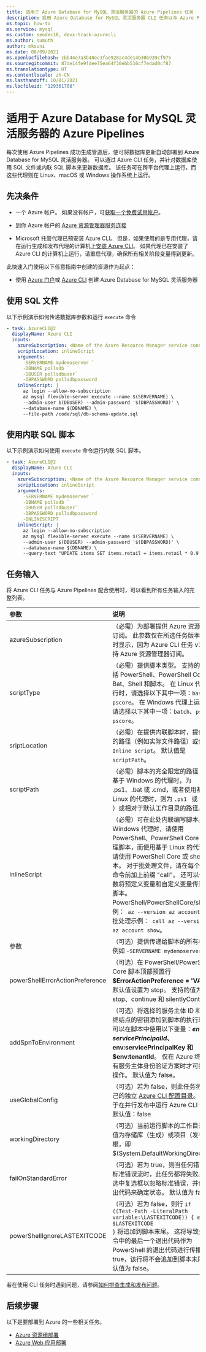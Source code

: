 ```yaml
---
title: 适用于 Azure Database for MySQL 灵活服务器的 Azure Pipelines 任务
description: 启用 Azure Database for MySQL 灵活服务器 CLI 任务以与 Azure Pipelines 配合使用
ms.topic: how-to
ms.service: mysql
ms.custom: seodec18, devx-track-azurecli
ms.author: sumuth
author: mksuni
ms.date: 08/09/2021
ms.openlocfilehash: cbb44e7a3b48ec1fae928ac4de14b30b939cf975
ms.sourcegitcommit: 87de14fe9fdee75ea64f30ebb516cf7edad0cf87
ms.translationtype: HT
ms.contentlocale: zh-CN
ms.lasthandoff: 10/01/2021
ms.locfileid: "129361708"
---
```

# <a name="azure-pipelines-for-azure-database-for-mysql-flexible-server"></a>适用于 Azure Database for MySQL 灵活服务器的 Azure Pipelines

每次使用 Azure Pipelines 成功生成管道后，便可将数据库更新自动部署到 Azure Database for MySQL 灵活服务器。  可以通过 Azure CLI 任务，并针对数据库使用 SQL 文件或内联 SQL 脚本来更新数据库。 该任务可在跨平台代理上运行，而这些代理则在 Linux、macOS 或 Windows 操作系统上运行。

## <a name="prerequisites"></a>先决条件

- 一个 Azure 帐户。 如果没有帐户，可[获取一个免费试用帐户](https://azure.microsoft.com/free/)。

- 到你 Azure 帐户的 [Azure 资源管理器服务连接](/azure/devops/pipelines/library/connect-to-azure)
- Microsoft 托管代理已预安装 Azure CLI。 但是，如果使用的是专用代理，请在运行生成和发布代理的计算机上[安装 Azure CLI](/cli/azure/install-azure-cli)。 如果代理已在安装了 Azure CLI 的计算机上运行，请重启代理，确保所有相关阶段变量得到更新。
  
此快速入门使用以下任意指南中创建的资源作为起点：
- 使用 [Azure 门户](./quickstart-create-server-portal.md)或 [Azure CLI](./quickstart-create-server-cli.md) 创建 Azure Database for MySQL 灵活服务器


## <a name="use-sql-file"></a>使用 SQL 文件

以下示例演示如何传递数据库参数和运行 ```execute``` 命令  

```yaml
- task: AzureCLI@2
  displayName: Azure CLI
  inputs:
    azureSubscription: <Name of the Azure Resource Manager service connection>
    scriptLocation: inlineScript
    arguments:
      -SERVERNAME mydemoserver `
      -DBNAME pollsdb `
      -DBUSER pollsdbuser`
      -DBPASSWORD pollsdbpassword
    inlineScript: |
      az login --allow-no-subscription
      az mysql flexible-server execute --name $(SERVERNAME) \
      --admin-user $(DBUSER) --admin-password '$(DBPASSWORD)' \
      --database-name $(DBNAME) \
      --file-path /code/sql/db-schema-update.sql
```

## <a name="use-inline-sql-script"></a>使用内联 SQL 脚本

以下示例演示如何使用 ```execute``` 命令运行内联 SQL 脚本。 

```yaml
- task: AzureCLI@2
  displayName: Azure CLI
  inputs:
    azureSubscription: <Name of the Azure Resource Manager service connection>
    scriptLocation: inlineScript
    arguments:
      -SERVERNAME mydemoserver `
      -DBNAME pollsdb `
      -DBUSER pollsdbuser`
      -DBPASSWORD pollsdbpassword
      -INLINESCRIPT 
    inlineScript: |
      az login --allow-no-subscription
      az mysql flexible-server execute --name $(SERVERNAME) \
      --admin-user $(DBUSER) --admin-password '$(DBPASSWORD)' \
      --database-name $(DBNAME) \
      --query-text "UPDATE items SET items.retail = items.retail * 0.9 WHERE items.id =100;" 
```

## <a name="task-inputs"></a>任务输入

将 Azure CLI 任务与 Azure Pipelines 配合使用时，可以看到所有任务输入的完整列表。 

| 参数            | 说明         | 
| :------------------- | :-------------------|
| azureSubscription| （必需）为部署提供 Azure 资源管理器订阅。 此参数仅在所选任务版本为 0.* 时显示，因为 Azure CLI 任务 v1.0 仅支持 Azure 资源管理器订阅。 |
|scriptType| （必需）提供脚本类型。 支持的脚本包括 PowerShell、PowerShell Core、Bat、Shell 和脚本。 在 Linux 代理上运行时，请选择以下其中一项：```bash``` 或 ```pscore```。 在 Windows 代理上运行时，请选择以下其中一项：```batch```、```ps``` 或 ```pscore```。 |
|sriptLocation| （必需）在提供内联脚本时，提供脚本的路径（例如实际文件路径）或使用 ```Inline script```。 默认值是 ```scriptPath```。 |
|scriptPath| （必需）脚本的完全限定的路径（使用基于 Windows 的代理时，为 .ps1、.bat 或 .cmd，或者使用基于 Linux 的代理时，则为 <code>.ps1 </code> 或 <code>.sh </code>）或相对于默认工作目录的路径。 |
|inlineScript|（必需）可在此处内联编写脚本。 使用 Windows 代理时，请使用 PowerShell、PowerShell Core 或批处理脚本，而使用基于 Linux 的代理时，请使用 PowerShell Core 或 shell 脚本。 对于批处理文件，请在每个 Azure 命令前加上前缀 \"call\"。 还可以使用参数将预定义变量和自定义变量传递给此脚本。 <br/>PowerShell/PowerShellCore/shell 示例：``` az --version az account show``` <br/>批处理示例：``` call az --version call az account show```。 |
| 参数| （可选）提供传递给脚本的所有参数。 例如 ```-SERVERNAME mydemoserver```。 |
|powerShellErrorActionPreference| （可选）在 PowerShell/PowerShell Core 脚本顶部预置行 <b>$ErrorActionPreference = 'VALUE'</b>。 默认值设置为 stop。 支持的值为 stop、continue 和 silentlyContinue。 |
|addSpnToEnvironment|（可选）将选择的服务主体 ID 和 Azure 终结点的密钥添加到脚本的执行环境。 可以在脚本中使用以下变量：<b>$env:servicePrincipalId、$env:servicePrincipalKey 和 $env:tenantId</b>。 仅在 Azure 终结点具有服务主体身份验证方案时才可执行此操作。 默认值为 false。|
|useGlobalConfig|（可选）若为 false，则此任务将使用自己的独立 <a href= "/cli/azure/azure-cli-configuration?preserve-view=true&view=azure-cli-latest#cli-configuration-file">Azure CLI 配置目录</a>。 这可用于在并行<b></b>发布中运行 Azure CLI 任务 <br/>默认值：false</td>
|workingDirectory| （可选）当前运行脚本的工作目录。  空值为存储库（生成）或项目（发布）的根，即 $(System.DefaultWorkingDirectory)。 |
|failOnStandardError|（可选）若为 true，则当任何错误写入标准错误流时，此任务都将失败。 取消选中复选框以忽略标准错误，并借助退出代码来确定状态。 默认值为 false。|
|powerShellIgnoreLASTEXITCODE| （可选）若为 false，则行 <code>if ((Test-Path -LiteralPath variable:\\LASTEXITCODE)) { exit $LASTEXITCODE }</code> 将追加到脚本末尾。 这将导致外部命令中的最后一个退出代码作为 PowerShell 的退出代码进行传播。 若为 true，该行将不会追加到脚本末尾。 默认值为 false。 |


若在使用 CLI 任务时遇到问题，请参阅[如何排查生成和发布问题](/azure/devops/pipelines/troubleshooting/troubleshooting)。

## <a name="next-steps"></a>后续步骤 
以下是要部署到 Azure 的一些相关任务。 

- [Azure 资源组部署](/azure/devops/pipelines/tasks/deploy/azure-resource-group-deployment)
- [Azure Web 应用部署](/azure/devops/pipelines/tasks/deploy/azure-rm-web-app-deployment)

